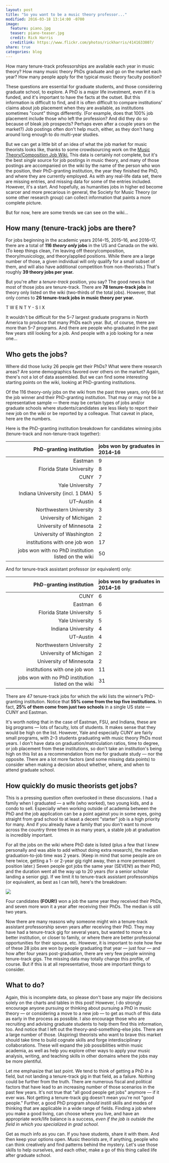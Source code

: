 ```yaml
---
layout: post
title: "So you want to be a music theory professor..."
modified: 2016-03-18 13:14:00 -0700
image:
  feature: piano.jpg
  teaser: piano-teaser.jpg
  credit: Rick Harris
  creditlink: https://www.flickr.com/photos/rickharris/4141633807/
share: true
categories: blog
---
```


How many tenure-track professorships are available each year in music theory? How many music theory PhDs graduate and go on the market each year? How many people apply for the typical music theory faculty position?

These questions are essential for graduate students, and those considering graduate school, to explore. A PhD is a major life investment, even if it is funded, and it's important to have the facts at the outset. But this information is difficult to find, and it is often difficult to compare institutions' claims about job placement when they are available, as institutions sometimes "count" things differently. (For example, does that 100% job placement include those who left the profession? And did they do so because of bleak job prospects? Perhaps even after a couple years on the market?) Job postings often don't help much, either, as they don't hang around long enough to do multi-year studies.

But we can get a little bit of an idea of what the job market for music theorists looks like, thanks to some crowdsourcing work on the [Music Theory/Composition Job Wiki.](http://academicjobs.wikia.com/wiki/Music_Theory/Composition_2016-17) This data is certainly not complete, but it's the best *single* source for job postings in music theory, and many of those postings are accompanied on the wiki by the name of the person who won the position, their PhD-granting institution, the year they finished the PhD, and where they are currently employed. As with any real-life data set, there are missing entries, and missing data for some of the entries included. However, it's a start. And hopefully, as humanities jobs in higher ed become scarcer and more precarious in general, the Society for Music Theory (or some other research group) can collect information that paints a more complete picture.

But for now, here are some trends we can see on the wiki...


## How many (tenure-track) jobs are there? ##

For jobs beginning in the academic years 2014–15, 2015–16, and 2016–17, there are a total of **116 *theory only* jobs** in the US and Canada on the wiki. (To keep things clean, I'm leaving off theory/composition, theory/musicology, and theory/applied positions. While there are a large number of those, a given individual will only qualify for a small subset of them, and will also have additional competition from non-theorists.) That's roughly **39 theory jobs per year.**

But you're after a *tenure-track* position, you say? The good news is that most of those jobs are tenure-track. There are **78 tenure-track jobs** in theory only listed on the wiki (two-thirds of the total jobs). However, that only comes to **26 tenure-track jobs in music theory per year.** 

T W E N T Y - S I X

It wouldn't be difficult for the 5–7 largest graduate programs in North America to produce that many PhDs each year. But, of course, there are more than 5–7 programs. And there are people who graduated in the past few years still looking for a job. And people with a job looking for a new one...


## Who gets the jobs?

Where did those lucky 26 people get their PhDs? What were there research areas? Are some demographics favored over others on the market? Again, there's not a lot of data assembled. But we can find some interesting starting points on the wiki, looking at PhD-granting institutions.

Of the 116 theory-only jobs on the wiki from the past three years, only 66 list the job winner and their PhD-granting institution. That may or may not be a representative sample — there may be certain types of jobs and/or graduate schools where students/candidates are less likely to report their new job on the wiki or be reported by a colleague. That caveat in place, here are the numbers.

Here is the PhD-granting institution breakdown for candidates winning jobs (tenure-track and non-tenure-track together):

| PhD-granting institution | jobs won by graduates in 2014–16 |
| ---: | :--- |
| Eastman | 9 |
| Florida State University | 8 |
| CUNY | 7 |
| Yale University | 7 |
| Indiana University (incl. 1 DMA) | 5 |
| UT–Austin | 4 |
| Northwestern University | 3 |
| University of Michigan | 2 |
| University of Minnesota | 2 |
| University of Washington | 2 |
| institutions with one job won | 17 |
| jobs won with no PhD institution listed on the wiki | 50 |

And for tenure-track assistant professor (or equivalent) only:

| PhD-granting institution | jobs won by graduates in 2014–16 |
| ---: | :--- |
| CUNY | 6 |
| Eastman | 6 |
| Florida State University | 5 |
| Yale University | 5 |
| Indiana University | 4 |
| UT–Austin | 4 |
| Northwestern University | 2 |
| University of Michigan | 2 |
| University of Minnesota | 2 |
| institutions with one job won | 11 |
| jobs won with no PhD institution listed on the wiki | 31 |

There are 47 tenure-track jobs for which the wiki lists the winner's PhD-granting institution. Notice that **55% come from the top five institutions.** In fact, **25% of them come from just two schools** in a single US state — CUNY and Eastman.

It's worth noting that in the case of Eastman, FSU, and Indiana, these are big programs — lots of faculty, lots of students. It makes sense that they would be high on the list. However, Yale and especially CUNY are fairly small programs, with 2–3 students graduating with music theory PhDs most years. I don't have data on graduation/matriculation ratios, time to degree, or job placement from these institutions, so don't take an institution's being high on this list as a recommendation from me for graduate study — nor the opposite. There are a lot more factors (and some missing data points) to consider when making a decision about whether, where, and when to attend graduate school.


## How quickly do music theorists get jobs?

This is a pressing question often overlooked in these discussions. I had a family when I graduated — a wife (who worked), two young kids, and a condo to sell. Especially when working outside of academia between the PhD and the job application can be a point against you in some eyes, going straight from grad school to at least a decent "starter" job is a high priority for many. And if you already have a family that you don't want to move across the country three times in as many years, a stable job at graduation is incredibly important.

For all the jobs on the wiki where PhD date is listed (plus a few that I knew personally and was able to add without doing extra research), the median graduation-to-job time was 2 years. (Keep in mind that some people are on here twice, getting a 1- or 2-year gig right away, then a more permanent position later.) Seven people got jobs the same year (SEVEN!) as their PhD, and the duration went all the way up to 20 years (for a senior scholar landing a senior gig). If we limit it to tenure-track assistant professorships (or equivalent, as best as I can tell), here's the breakdown:

![](/media/phdtojob.png)

Four candidates **(FOUR!)** won a job the same year they received their PhDs, and seven more won it a year after receiving their PhDs. The median is still two years.

Now there are many reasons why someone might win a tenure-track assistant professorship seven years after receiving their PhD. They may have had a tenure-track gig for several years, but wanted to move to a better institution, or closer to family, or where there are better professional opportunities for their spouse, etc. However, it is important to note how few of these 28 jobs are won by people graduating that year — just four — and how after four years post-graduation, there are very few people winning tenure-track gigs. The missing data may totally change this profile, of course. But if this is at all representative, those are important things to consider.


## What to do?

Again, this is incomplete data, so please don't base any major life decisions solely on the charts and tables in this post! However, I do strongly encourage anyone pursuing or thinking about pursuing a PhD in music theory — or considering a move to a new job — to get as much of this data as early in the process as possible. I also encourage those who are recruiting and advising graduate students to help them find this information, too. And notice that I left out the theory-and-something-else jobs. There are a large number of those. (Aspiring) theorists who want to brave this market should take time to build cognate skills and forge interdisciplinary collaborations. These will expand the job possibilities within music academia, as well as help you explore other ways to apply your music analysis, writing, and teaching skills in other domains where the jobs may be more plentiful. 

Let me emphasize that last point. We tend to think of getting a PhD in a field, but not landing a tenure-track gig in that field, as a failure. Nothing could be further from the truth. There are numerous fiscal and political factors that have lead to an increasing number of those scenarios in the past few years. It's not true that "all good people get jobs" anymore — if it ever was. Not getting a tenure-track gig doesn't mean you're not "good people." Further, a good PhD program *should* instill skills and modes of thinking that are applicable in a wide range of fields. Finding a job where you make a good living, can choose where you live, and have an appropriate work/life balance is a success, *even if the job is outside the field in which you specialized in grad school.* 

Get as much info as you can. If you have students, share it with them. And then keep your options open. Music theorists are, if anything, people who can think creatively and find patterns behind the mystery. Let's use those skills to help ourselves, and each other, make a go of this thing called life after graduate school.